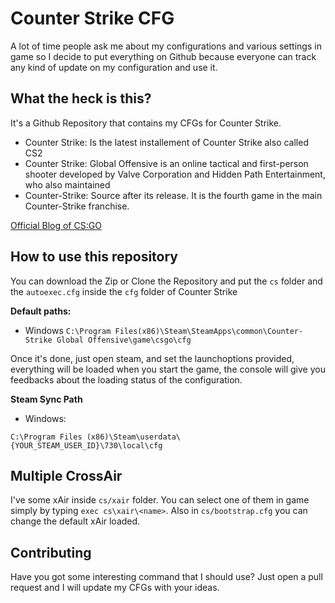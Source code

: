 # Counter Strike CFG

A lot of time people ask me about my configurations and various settings in game so I decide to put everything on Github because everyone can track any kind of update on my configuration and use it.

## What the heck is this?

It's a Github Repository that contains my CFGs for Counter Strike.

- Counter Strike: Is the latest installement of Counter Strike also called CS2
- Counter Strike: Global Offensive is an online tactical and first-person shooter developed by Valve Corporation and Hidden Path Entertainment, who also maintained
- Counter-Strike: Source after its release. It is the fourth game in the main Counter-Strike franchise.

[Official Blog of CS:GO](http://blog.counter-strike.net)


## How to use this repository

You can download the Zip or Clone the Repository and put the `cs` folder and the `autoexec.cfg` inside the `cfg` folder of Counter Strike

**Default paths:**

* Windows `C:\Program Files(x86)\Steam\SteamApps\common\Counter-Strike Global Offensive\game\csgo\cfg`

Once it's done, just open steam, and set the launchoptions provided, everything will be loaded when you start the game, the console will give you feedbacks about the loading status of the configuration.

**Steam Sync Path**

* Windows:

`C:\Program Files (x86)\Steam\userdata\{YOUR_STEAM_USER_ID}\730\local\cfg`

## Multiple CrossAir

I've some xAir inside `cs/xair` folder. You can select one of them in game simply by typing `exec cs\xair\<name>`. Also in `cs/bootstrap.cfg` you can change the default xAir loaded.

## Contributing

Have you got some interesting command that I should use? Just open a pull request and I will update my CFGs with your ideas.
